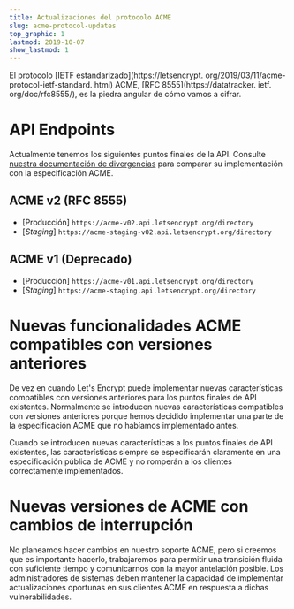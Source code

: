 ```yaml
---
title: Actualizaciones del protocolo ACME
slug: acme-protocol-updates
top_graphic: 1
lastmod: 2019-10-07
show_lastmod: 1
---
```


El protocolo [IETF estandarizado](https://letsencrypt. org/2019/03/11/acme-protocol-ietf-standard. html) ACME, [RFC 8555](https://datatracker. ietf. org/doc/rfc8555/), es la piedra angular de cómo vamos a cifrar.

# API Endpoints

Actualmente tenemos los siguientes puntos finales de la API. Consulte [nuestra documentación de divergencias](https://github.com/letsencrypt/boulder/blob/main/docs/acme-divergences.md) para comparar su implementación con la especificación ACME.

## ACME v2 (RFC 8555)

* [Producción] `https://acme-v02.api.letsencrypt.org/directory`
* [*Staging*] `https://acme-staging-v02.api.letsencrypt.org/directory`

## ACME v1 (Deprecado)

* [Producción] `https://acme-v01.api.letsencrypt.org/directory`
* [*Staging*] `https://acme-staging.api.letsencrypt.org/directory`

# Nuevas funcionalidades ACME compatibles con versiones anteriores

De vez en cuando Let's Encrypt puede implementar nuevas características compatibles con versiones anteriores para los puntos finales de API existentes. Normalmente se introducen nuevas características compatibles con versiones anteriores porque hemos decidido implementar una parte de la especificación ACME que no habíamos implementado antes.

Cuando se introducen nuevas características a los puntos finales de API existentes, las características siempre se especificarán claramente en una especificación pública de ACME y no romperán a los clientes correctamente implementados.

# Nuevas versiones de ACME con cambios de interrupción

No planeamos hacer cambios en nuestro soporte ACME, pero si creemos que es importante hacerlo, trabajaremos para permitir una transición fluida con suficiente tiempo y comunicarnos con la mayor antelación posible. Los administradores de sistemas deben mantener la capacidad de implementar actualizaciones oportunas en sus clientes ACME en respuesta a dichas vulnerabilidades.
